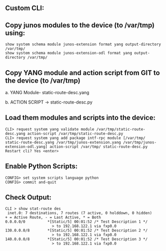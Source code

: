 Custom CLI:
------------
 
Copy junos modules to the device (to /var/tmp) using:
--------------------
```
show system schema module junos-extension format yang output-directory /var/tmp/
show system schema module junos-extension-odl format yang output-directory /var/tmp/
```

Copy YANG module and action script from GIT to the device (to /var/tmp)
----------------------
a. YANG Module- static-route-desc.yang

b. ACTION SCRIPT -> static-route-desc.py

Load them modules and scripts into the device:
---------------------
```
CLI> request system yang validate module /var/tmp/static-route-desc.yang action-script /var/tmp/static-route-desc.py
CLI> request system yang add package intf-rpc module [/var/tmp/ static-route-desc.yang /var/tmp/junos-extension.yang /var/tmp/junos-extension-odl.yang] action-script /var/tmp/ static-route-desc.py
Restart cli? Yes <enter>
```

Enable Python Scripts:
----------------
```
CONFIG> set system scripts language python
CONFIG> commit and-quit
```

Check Output:
---------
```
CLI > show stat-route des   
 inet.0: 7 destinations, 7 routes (7 active, 0 holddown, 0 hidden)
+ = Active Route, - = Last Active, * = Both
0.0.0.0/0          *[Static/5] 00:01:52 /* Test Description 1 */
                     > to 192.168.122.1 via fxp0.0
130.0.0.0/8        *[Static/5] 00:01:52 /* Test Description 2 */
                     > to 192.168.122.1 via fxp0.0
140.0.0.0/8        *[Static/5] 00:01:52 /* Test Description 3 */
                     > to 192.168.122.1 via fxp0.0
```
